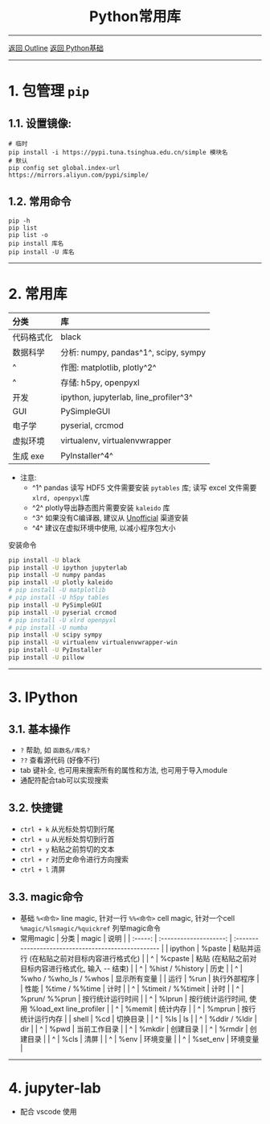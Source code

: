 
<h1 style="text-align:center">Python常用库</h1>

--------------------------------------------------------------------------------
[返回 Outline](outline.md)
[返回 Python基础](Python%20笔记%EF%BC%9APython%20基础.md)

--------------------------------------------------------------------------------
# 1. 包管理 `pip`
## 1.1. 设置镜像:
```shell
# 临时
pip install -i https://pypi.tuna.tsinghua.edu.cn/simple 模块名
# 默认
pip config set global.index-url https://mirrors.aliyun.com/pypi/simple/
```
## 1.2. 常用命令
```shell
pip -h
pip list
pip list -o
pip install 库名
pip install -U 库名
```

--------------------------------------------------------------------------------
# 2. 常用库
| 分类       | 库                                    |
| :--------- | :------------------------------------ |
| 代码格式化 | black                                 |
| 数据科学   | 分析: numpy, pandas^1^, scipy, sympy  |
| ^          | 作图: matplotlib, plotly^2^           |
| ^          | 存储: h5py, openpyxl                  |
| 开发       | ipython, jupyterlab, line_profiler^3^ |
| GUI        | PySimpleGUI                           |
| 电子学     | pyserial, crcmod                      |
| 虚拟环境   | virtualenv, virtualenvwrapper         |
| 生成 exe   | PyInstaller^4^                        |

* 注意:
    * ^1^ pandas 读写 HDF5 文件需要安装 `pytables` 库; 读写 excel 文件需要`xlrd, openpyxl`库
    * ^2^ plotly导出静态图片需要安装 `kaleido` 库
    * ^3^ 如果没有C编译器, 建议从 [Unofficial](https://www.lfd.uci.edu/~gohlke/pythonlibs/) 渠道安装
    * ^4^ 建议在虚拟环境中使用, 以减小程序包大小

安装命令
``` bash
pip install -U black
pip install -U ipython jupyterlab
pip install -U numpy pandas
pip install -U plotly kaleido
# pip install -U matplotlib
# pip install -U h5py tables
pip install -U PySimpleGUI
pip install -U pyserial crcmod
# pip install -U xlrd openpyxl
# pip install -U numba
pip install -U scipy sympy
pip install -U virtualenv virtualenvwrapper-win
pip install -U PyInstaller
pip install -U pillow
```

--------------------------------------------------------------------------------
# 3. IPython

## 3.1. 基本操作
* `?` 帮助,  如 `函数名/库名?`
* `??` 查看源代码 (好像不行)
* tab 键补全, 也可用来搜索所有的属性和方法, 也可用于导入module
* 通配符配合tab可以实现搜索

## 3.2. 快捷键
* `ctrl + k` 从光标处剪切到行尾
* `ctrl + u` 从光标处剪切到行首
* `ctrl + y` 粘贴之前剪切的文本
* `ctrl + r` 对历史命令进行方向搜索
* `ctrl + l` 清屏

## 3.3. magic命令
* 基础
    `%<命令>` line magic, 针对一行
    `%%<命令>`  cell magic, 针对一个cell
    `%magic/%lsmagic/%quickref`   列举magic命令
* 常用magic
    |  分类   |         magic          | 说明                                                |
    | :-----: | :--------------------: | :-------------------------------------------------- |
    | ipython |         %paste         | 粘贴并运行 (在粘贴之前对目标内容进行格式化)         |
    |    ^    |        %cpaste         | 粘贴 (在粘贴之前对目标内容进行格式化, 输入 -- 结束) |
    |    ^    |    %hist / %history    | 历史                                                |
    |    ^    | %who / %who_ls / %whos | 显示所有变量                                        |
    |  运行   |          %run          | 执行外部程序                                        |
    |  性能   |     %time / %%time     | 计时                                                |
    |    ^    |   %timeit / %%timeit   | 计时                                                |
    |    ^    |     %prun/ %%prun      | 按行统计运行时间                                    |
    |    ^    |         %lprun         | 按行统计运行时间, 使用 %load_ext line_profiler      |
    |    ^    |         %memit         | 统计内存                                            |
    |    ^    |         %mprun         | 按行统计运行内存                                    |
    |  shell  |          %cd           | 切换目录                                            |
    |    ^    |          %ls           | ls                                                  |
    |    ^    |     %ddir / %ldir      | dir                                                 |
    |    ^    |          %pwd          | 当前工作目录                                        |
    |    ^    |         %mkdir         | 创建目录                                            |
    |    ^    |         %rmdir         | 创建目录                                            |
    |    ^    |          %cls          | 清屏                                                |
    |    ^    |          %env          | 环境变量                                            |
    |    ^    |        %set_env        | 环境变量                                            |

--------------------------------------------------------------------------------
# 4. jupyter-lab
* 配合 vscode 使用
